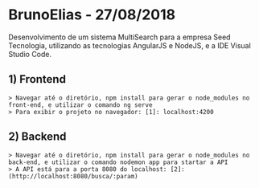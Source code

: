 # BrunoElias - 27/08/2018
 Desenvolvimento de um sistema MultiSearch para a empresa Seed Tecnologia, utilizando as tecnologias AngularJS e NodeJS, e a IDE Visual Studio Code.
 
## 1) Frontend
	> Navegar até o diretório, npm install para gerar o node_modules no front-end, e utilizar o comando ng serve
	> Para exibir o projeto no navegador: [1]: localhost:4200
	
## 2) Backend
	> Navegar até o diretório, npm install para gerar o node_modules no back-end, e utilizar o comando nodemon app para startar a API
	> A API está para a porta 8080 do localhost: [2]: (http://localhost:8080/busca/:param)
   

